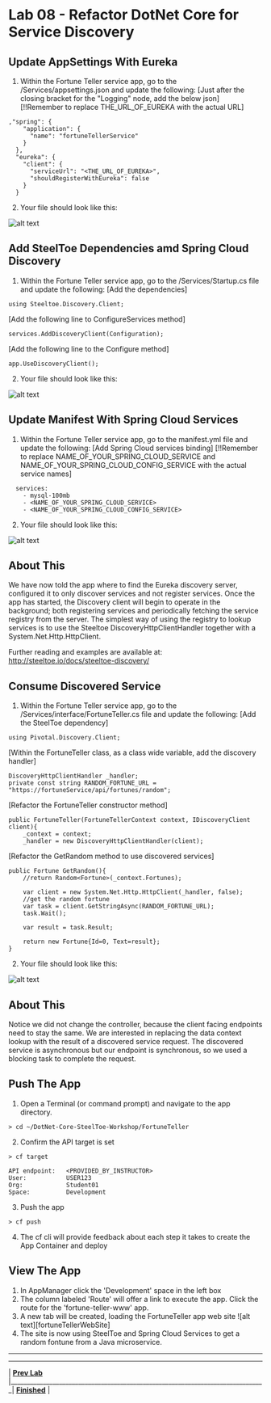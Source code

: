 [vsCodeFortuneTellerCs]: img/vsCodeFortuneTellerCs.png " "
[vsCodeAppSettingsCs]: img/vsCodeAppSettingsCs.png " "
[vsCodeStartupCs]: img/vsCodeStartupCs.png " "
[vsCodeManifestCs]: img/vsCodeManifestCs.png " "

# Lab 08 - Refactor DotNet Core for Service Discovery

## Update AppSettings With Eureka
1. Within the Fortune Teller service app, go to the /Services/appsettings.json and update the following:
[Just after the closing bracket for the "Logging" node, add the below json]
[!!Remember to replace THE_URL_OF_EUREKA with the actual URL]
```
,"spring": {
    "application": {
      "name": "fortuneTellerService"
    }
  },
  "eureka": {
    "client": {
      "serviceUrl": "<THE_URL_OF_EUREKA>",
      "shouldRegisterWithEureka": false
    }
  }
```
2. Your file should look like this:

![alt text][vsCodeAppSettingsCs]
## Add SteelToe Dependencies amd Spring Cloud Discovery
1. Within the Fortune Teller service app, go to the /Services/Startup.cs file and update the following:
[Add the dependencies]
```
using Steeltoe.Discovery.Client;
```
[Add the following line to ConfigureServices method]
```
services.AddDiscoveryClient(Configuration);
```
[Add the following line to the Configure method]
```
app.UseDiscoveryClient();
```
2. Your file should look like this:

![alt text][vsCodeStartupCs]
## Update Manifest With Spring Cloud Services
1. Within the Fortune Teller service app, go to the manifest.yml file and update the following:
[Add Spring Cloud services binding]
[!!Remember to replace NAME_OF_YOUR_SPRING_CLOUD_SERVICE and NAME_OF_YOUR_SPRING_CLOUD_CONFIG_SERVICE with the actual service names]
```
  services:
    - mysql-100mb
    - <NAME_OF_YOUR_SPRING_CLOUD_SERVICE>
    - <NAME_OF_YOUR_SPRING_CLOUD_CONFIG_SERVICE>
```
2. Your file should look like this:

![alt text][vsCodeManifestCs]
## About This
We have now told the app where to find the Eureka discovery server, configured it to only discover services and not register services. Once the app has started, the Discovery client will begin to operate in the background; both registering services and periodically fetching the service registry from the server. The simplest way of using the registry to lookup services is to use the Steeltoe DiscoveryHttpClientHandler together with a System.Net.Http.HttpClient.

Further reading and examples are available at: http://steeltoe.io/docs/steeltoe-discovery/

## Consume Discovered Service
1. Within the Fortune Teller service app, go to the /Services/interface/FortuneTeller.cs file and update the following:
[Add the SteelToe dependency]
```
using Pivotal.Discovery.Client;
```
[Within the FortuneTeller class, as a class wide variable, add the discovery handler]
```
DiscoveryHttpClientHandler _handler;
private const string RANDOM_FORTUNE_URL = "https://fortuneService/api/fortunes/random";
```
[Refactor the FortuneTeller constructor method]
```
public FortuneTeller(FortuneTellerContext context, IDiscoveryClient client){
	_context = context;
	_handler = new DiscoveryHttpClientHandler(client);
```
[Refactor the GetRandom method to use discovered services]
```
public Fortune GetRandom(){
	//return Random<Fortune>(_context.Fortunes);

	var client = new System.Net.Http.HttpClient(_handler, false);
	//get the random fortune
	var task = client.GetStringAsync(RANDOM_FORTUNE_URL);
	task.Wait();

	var result = task.Result;

	return new Fortune{Id=0, Text=result};
}
```
2. Your file should look like this:

![alt text][vsCodeFortuneTellerCs]

## About This
Notice we did not change the controller, because the client facing endpoints need to stay the same. We are interested in replacing the data context lookup with the result of a discovered service request. The discovered service is asynchronous but our endpoint is synchronous, so we used a blocking task to complete the request.

## Push The App
1. Open a Terminal (or command prompt) and navigate to the app directory.
```
> cd ~/DotNet-Core-SteelToe-Workshop/FortuneTeller
```
2. Confirm the API target is set
```
> cf target

API endpoint:   <PROVIDED_BY_INSTRUCTOR>
User:           USER123
Org:            Student01
Space:          Development
```
3. Push the app
```
> cf push
```
4. The cf cli will provide feedback about each step it takes to create the App Container and deploy

## View The App
1. In AppManager click the 'Development' space in the left box
2. The column labeled 'Route' will offer a link to execute the app. Click the route for the 'fortune-teller-www' app.
3. A new tab will be created, loading the FortuneTeller app web site
![alt text][fortuneTellerWebSite]
4. The site is now using SteelToe and Spring Cloud Services to get a random fontune from a Java microservice.


___

___
| **[Prev Lab](../Lab-07/README.md)** |_______________________________________________________________________________| **[Finished](../../README.md)** |